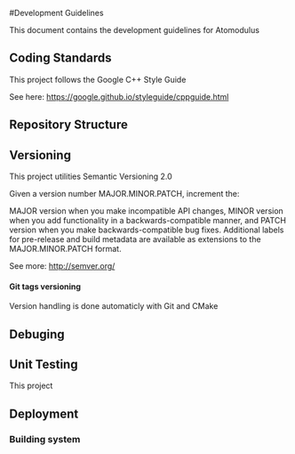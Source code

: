 #Development Guidelines

This document contains the development guidelines for Atomodulus

## Coding Standards
This project follows the Google C++ Style Guide

See here:
https://google.github.io/styleguide/cppguide.html

## Repository Structure

## Versioning
This project utilities Semantic Versioning 2.0

Given a version number MAJOR.MINOR.PATCH, increment the:

MAJOR version when you make incompatible API changes,
MINOR version when you add functionality in a backwards-compatible manner, and
PATCH version when you make backwards-compatible bug fixes.
Additional labels for pre-release and build metadata are available as extensions to the MAJOR.MINOR.PATCH format.

See more:
http://semver.org/

#### Git tags versioning
Version handling is done automaticly with Git and CMake

## Debuging

## Unit Testing
This project 

## Deployment

### Building system